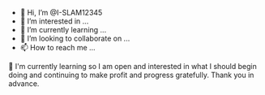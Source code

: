 - 👋 Hi, I’m @I-SLAM12345
- 👀 I’m interested in ...
- 🌱 I’m currently learning ...
- 💞️ I’m looking to collaborate on ...
- 📫 How to reach me ...

<!---
I-SLAM12345/I-SLAM12345 is a ✨ special ✨ repository because its `README.md` (this file) appears on your GitHub profile.
You can click the Preview link to take a look at your changes.
--->
🌱 I'm currently learning so I am open and interested in what I should begin doing and continuing to make profit and progress gratefully.
Thank you in advance.

